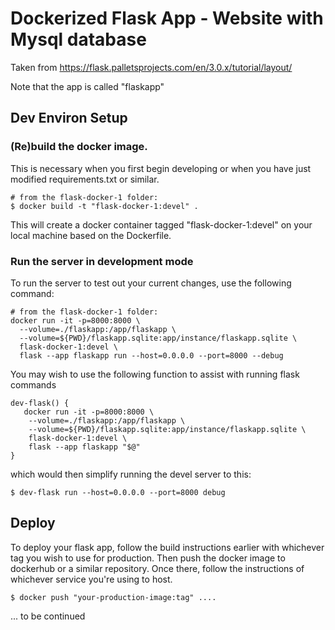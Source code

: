 # Dockerized Flask App - Website with Mysql database
Taken from https://flask.palletsprojects.com/en/3.0.x/tutorial/layout/

Note that the app is called "flaskapp"

## Dev Environ Setup

### (Re)build the docker image.
This is necessary when you first begin developing or when you have just
modified requirements.txt or similar.

    # from the flask-docker-1 folder:
    $ docker build -t "flask-docker-1:devel" .

This will create a docker container tagged "flask-docker-1:devel" on your
local machine based on the Dockerfile.

### Run the server in development mode
To run the server to test out your current changes, use the following command:

    # from the flask-docker-1 folder:
    docker run -it -p=8000:8000 \
      --volume=./flaskapp:/app/flaskapp \
      --volume=${PWD}/flaskapp.sqlite:app/instance/flaskapp.sqlite \
      flask-docker-1:devel \
      flask --app flaskapp run --host=0.0.0.0 --port=8000 --debug

You may wish to use the following function to assist with running flask commands

    dev-flask() {
       docker run -it -p=8000:8000 \
        --volume=./flaskapp:/app/flaskapp \
        --volume=${PWD}/flaskapp.sqlite:app/instance/flaskapp.sqlite \
        flask-docker-1:devel \
        flask --app flaskapp "$@"
    }

which would then simplify running the devel server to this:

    $ dev-flask run --host=0.0.0.0 --port=8000 debug

## Deploy
To deploy your flask app, follow the build instructions earlier with whichever tag you wish to use for production. Then push the docker image to dockerhub or a similar repository. Once there, follow the instructions of whichever service you're using to host.

    $ docker push "your-production-image:tag" ....


... to be continued

